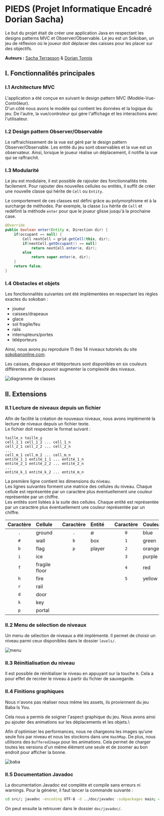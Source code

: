# PIEDS (Projet Informatique Encadré Dorian Sacha)

Le but du projet était de créer une application Java en respectant les designs patterns MVC et Observer/Observable. Le jeu est un Sokoban, un jeu de réflexion où le joueur doit déplacer des caisses pour les placer sur des objectifs.

**Auteurs :** [Sacha Terrasson](https://github.com/Fireboss05) & [Dorian Tonnis](https://github.com/Dorian-T)

## I. Fonctionnalités principales

### I.1 Architecture MVC

L'application a été conçue en suivant le design pattern MVC (Modèle-Vue-Contrôleur).\
D'un côté nous avons le modèle qui contient les données et la logique du jeu. De l'autre, la vue/controleur qui gère l'affichage et les interactions avec l'utilisateur.

### I.2 Design pattern Observer/Observable

Le raffraichissement de la vue est géré par le design pattern Observer/Observable. Les entité du jeu sont observables et la vue est un observateur. Ainsi, lorsque le joueur réalise un déplacement, il notifie la vue qui se raffraichit.

### I.3 Modularité

Le jeu est modulaire, il est possible de rajouter des fonctionnalités très facilement. Pour rajouter des nouvelles cellules ou entités, il suffit de créer une nouvelle classe qui hérite de `Cell` ou `Entity`.

Le comportement de ces classes est défini grâce au polymorphisme et à la surcharge de méthodes. Par exemple, la classe `Ice` hérite de `Cell` et redéfinit la méthode `enter` pour que le joueur glisse jusqu'à la prochaine case.

```java
@Override
public boolean enter(Entity e, Direction dir) {
    if(occupant == null) {
        Cell nextCell = grid.getCell(this, dir);
        if(nextCell.getOccupant() == null)
            return nextCell.enter(e, dir);
        else
            return super.enter(e, dir);
    }
    return false;
}
```

### I.4 Obstacles et objets

Les fonctionnalités suivantes ont été implémentées en respectant les règles exactes du sokoban :

- joueur
- caisses/drapeaux
- glace
- sol fragile/feu
- rails
- interrupteurs/portes
- téléporteurs

Ainsi, nous avons pu reproduire 11 des 14 niveaux tutoriels du site [sokobanonline.com](https://www.sokobanonline.com/play/tutorials).

Les caisses, drapeaux et téléporteurs sont disponibles en six couleurs différentes afin de pouvoir augmenter la complexité des niveaux.

![diagramme de classes](data/img/classDiagram.svg)

## II. Extensions

### II.1 Lecture de niveaux depuis un fichier

Afin de facilité la création de nouveaux niveaux, nous avons implémenté la lecture de niveaux depuis un fichier texte.\
Le fichier doit respecter le format suivant :

```plaintext
taille_x taille_y
cell_1_1 cell_1_2 ... cell_1_n
cell_2_1 cell_2_2 ... cell_2_n
...
cell_m_1 cell_m_2 ... cell_m_n
entité_1_1 entité_1_1 ... entité_1_n
entité_2_1 entité_2_2 ... entité_2_n
...
entité_k_1 entité_k_2 ... entité_m_n
```

La première ligne contient les dimensions du niveau.\
Les lignes suivantes forment une matrice des cellules du niveau. Chaque cellule est représentée par un caractère plus éventuellement une couleur représentée par un chiffre.\
Les entités sont listées à la suite des cellules. Chaque entité est représentée par un caractère plus éventuellement une couleur représentée par un chiffre.

| Caractère | Cellule | | Caractère | Entité | | Caractère | Couleur |
| :-: | :-- | - | :-: | :-- | - | :-: | :-- |
| `.` | ground | | `.` | $\emptyset$ | | `0` | blue |
| `#` | wall | | `b` | box | | `1` | green |
| `b` | flag | | `p` | player | | `2` | orange |
| `i` | ice | | | | | `3` | purple |
| `f` | fragile floor | | | | | `4` | red |
| `h` | fire | | | | | `5` | yellow |
| `r` | rail | | | | | | |
| `d` | door | | | | | | |
| `k` | key | | | | | | |
| `p` | portal | | | | | | |

### II.2 Menu de sélection de niveaux

Un menu de sélection de niveaux a été implémenté. Il permet de choisir un niveau parmi ceux disponibles dans le dossier `levels/`.

![menu](data/img/menu.png)

### II.3 Réinitialisation du niveau

Il est possible de réinitialiser le niveau en appuyant sur la touche `R`. Cela a pour effet de recréer le niveau à partir du fichier de sauvegarde.

### II.4 Finitions graphiques

Nous n'avons pas réaliser nous même les assets, ils proviennent du jeu Baba Is You.

Cela nous a permis de soigner l'aspect graphique du jeu. Nous avons ainsi pu ajouter des animations sur les déplacements et les objets.\

Afin d'optimiser les performances, nous ne chargeons les images qu'une seule fois par niveau et nous les stockons dans une `HashMap`. De plus, nous utilisons des `BufferedImage` pour les animations. Cela permet de charger toutes les versions d'un même élément une seule et de zoomer au bon endroit pour afficher la bonne.

![baba](data/img/door.png)

### II.5 Documentation Javadoc

La documentation Javadoc est complète et compile sans erreurs ni warnings. Pour la générer, il faut lancer la commande suivante :

```bash
cd src/; javadoc -encoding UTF-8 -d ../doc/javadoc -subpackages main; cd ..
```

On peut ensuite la retrouver dans le dossier `doc/javadoc/`.
